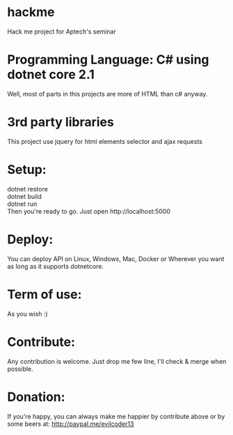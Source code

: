 # hackme
Hack me project for Aptech's seminar

# Programming Language: C# using dotnet core 2.1
Well, most of parts in this projects are more of HTML than c# anyway.

# 3rd party libraries
This project use jquery for html elements selector and ajax requests

# Setup:
dotnet restore  
dotnet build  
dotnet run  
Then you're ready to go. Just open http://localhost:5000

# Deploy:
You can deploy API on Linux, Windows, Mac, Docker or Wherever you want as long as it supports dotnetcore.

# Term of use:
As you wish :)

# Contribute:
Any contribution is welcome. Just drop me few line, I'll check & merge when possible.

# Donation:
If you're happy, you can always make me happier by contribute above or by some beers at: http://paypal.me/evilcoder13
